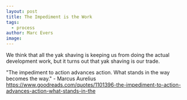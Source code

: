 ```yaml
---
layout: post
title: The Impediment is the Work
tags:
  - process
author: Marc Evers
image: 
---
```


We think that all the yak shaving is keeping us from doing the actual development work, but it turns out that yak shaving is our trade. 


"The impediment to action advances action. What stands in the way becomes the way." - Marcus Aurelius 
https://www.goodreads.com/quotes/1101396-the-impediment-to-action-advances-action-what-stands-in-the

